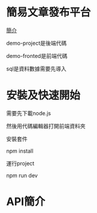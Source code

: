 # 簡易文章發布平台

[簡介](https://drive.google.com/file/d/1K49msRmPn2CJS_tX1luxYH-Mbe0i9ZmD/view "簡介")

demo-project是後端代碼

demo-fronted是前端代碼

sql是資料數據需要先導入

# 安裝及快速開始
需要先下載node.js

然後用代碼編輯器打開前端資料夾

安裝套件

npm install

運行project

npm run dev



# API簡介

